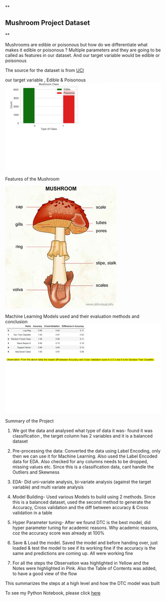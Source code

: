 
**

## Mushroom Project Dataset

**

Mushrooms are edible or poisonous but how do we differentiate what makes it edible or poisonous ? Multiple parameters and they are going to be called as features in our dataset. And our target variable would be edible or poisonous

The source for the dataset is from [UCI](https://archive.ics.uci.edu/ml/datasets/mushroom)

our target variable , Edible & Poisonous 
![enter image description here](https://github.com/SudhaUdayakumar/Machine-Learning-Projects/blob/main/Mushroom/Mushroom%20Types.png?raw=true)

Features of the Mushroom

![enter image description here](https://github.com/SudhaUdayakumar/Machine-Learning-Projects/blob/main/Mushroom/Mushroom%20Features.jpg?raw=true)

Machine Learning Models used and their evaluation methods and conclusion
![enter image description here](https://github.com/SudhaUdayakumar/Machine-Learning-Projects/blob/main/Mushroom/Machine%20Learning%20Models%20and%20their%20evaluation%20score.png?raw=true)

Summary of the Project

1. We got the data and analysed what type of data it was- found it was classification ,  the target column has 2 variables
    and it is a balanced dataset
    
2. Pre-processing the data: Converted the data using Label Encoding, only then we can use it for Machine Learning. 
    Also used the Label Encoded data for EDA. Also checked for any columns needs to be dropped, missing values etc. Since
    this is a classification data, cant handle the Outliers and Skewness
    
3. EDA- Did uni-variate analysis, bi-variate analysis (against the target variable) and multi variate analysis 

4. Model Building- Used various Models to build using 2 methods. Since this is a balanced dataset, used the second method 
    to generate the Accuracy, Cross validation and the diff between accuracy & Cross validation in a table
    
5. Hyper Parameter tuning- After we found DTC is the best model, did hyper parameter tuning for academic reasons. 
    Why academic reasons, coz the accuracy score was already at 100%
    
6. Save & Load the model. Saved the model and before handing over, just loaded & test the model to see if its working fine
    if the accuracy is the same and predictions are coming up. All were working fine 

7. For all the steps the Observation was highlighted in Yellow and the Notes were highlighted in Pink. Also the Table of 
    Contents was added, to have a good view of the flow 
    
This summarizes the steps at a high level and how the DTC model was built

To see my Python Notebook, please click [here](https://nbviewer.jupyter.org/github/SudhaUdayakumar/Machine-Learning-Projects/blob/main/Mushroom/Mushroom_Dataset.ipynb)
